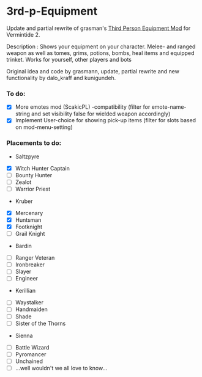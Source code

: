 # 3rd-p-Equipment
Update and partial rewrite of grasman's [Third Person Equipment Mod](https://github.com/Vermintide-Mod-Framework/Grasmann-Mods/tree/master/third_person_equipment) for Vermintide 2.

Description :
Shows your equipment on your character.
Melee- and ranged weapon as well as tomes, grims, potions, bombs, heal items and equipped trinket.
Works for yourself, other players and bots


Original idea and code by grasmann, update, partial rewrite and new functionality by dalo_kraff and kunigundeh.

### To do:
- [x] More emotes mod (ScakicPL) -compatibility (filter for emote-name-string and set visibility false for wielded weapon accordingly)
- [x] Implement User-choice for showing pick-up items (filter for slots based on mod-menu-setting)
 
### Placements to do:
- Saltzpyre
- [x] Witch Hunter Captain
- [ ] Bounty Hunter
- [ ] Zealot
- [ ] Warrior Priest
- Kruber
- [x] Mercenary 
- [x] Huntsman
- [x] Footknight
- [ ] Grail Knight
- Bardin
- [ ] Ranger Veteran
- [ ] Ironbreaker
- [ ] Slayer
- [ ] Engineer
- Kerillian
- [ ] Waystalker
- [ ] Handmaiden
- [ ] Shade
- [ ] Sister of the Thorns
- Sienna
- [ ] Battle Wizard
- [ ] Pyromancer
- [ ] Unchained
- [ ] ...well wouldn't we all love to know...    
